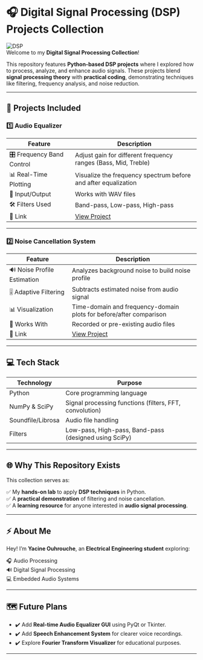 # 🎧 Digital Signal Processing (DSP) Projects Collection

![DSP](https://img.shields.io/badge/Digital%20Signal%20Processing-Python-blue?style=for-the-badge)  
Welcome to my **Digital Signal Processing Collection**!  

This repository features **Python-based DSP projects** where I explored how to process, analyze, and enhance audio signals. These projects blend **signal processing theory** with **practical coding**, demonstrating techniques like filtering, frequency analysis, and noise reduction.

---

## 📂 Projects Included

### 1️⃣ Audio Equalizer

| Feature | Description |
|---|---|
| 🎛️ Frequency Band Control | Adjust gain for different frequency ranges (Bass, Mid, Treble) |
| 📊 Real-Time Plotting | Visualize the frequency spectrum before and after equalization |
| 🎵 Input/Output | Works with WAV files |
| 🛠️ Filters Used | Band-pass, Low-pass, High-pass |
| 🔗 Link | [View Project](./Audio_equalizer/) |

---

### 2️⃣ Noise Cancellation System

| Feature | Description |
|---|---|
| 🔊 Noise Profile Estimation | Analyzes background noise to build noise profile |
| 🎚️ Adaptive Filtering | Subtracts estimated noise from audio signal |
| 📊 Visualization | Time-domain and frequency-domain plots for before/after comparison |
| 🎵 Works With | Recorded or pre-existing audio files |
| 🔗 Link | [View Project](./Noise_cancellation/) |

---

## 💻 Tech Stack

| Technology | Purpose |
|---|---|
| Python | Core programming language |
| NumPy & SciPy | Signal processing functions (filters, FFT, convolution) |
| Soundfile/Librosa | Audio file handling |
| Filters | Low-pass, High-pass, Band-pass (designed using SciPy) |

---

## 🌐 Why This Repository Exists

This collection serves as:

✅ My **hands-on lab** to apply **DSP techniques** in Python.  
✅ A **practical demonstration** of filtering and noise cancellation.  
✅ A **learning resource** for anyone interested in **audio signal processing**.

---

## ⚡ About Me

Hey! I’m **Yacine Ouhrouche**, an **Electrical Engineering student** exploring:

🎧 Audio Processing  
🔊 Digital Signal Processing  
💻 Embedded Audio Systems  

---



## 🗺️ Future Plans

- ✔️ Add **Real-time Audio Equalizer GUI** using PyQt or Tkinter.  
- ✔️ Add **Speech Enhancement System** for clearer voice recordings.  
- ✔️ Explore **Fourier Transform Visualizer** for educational purposes.

---

